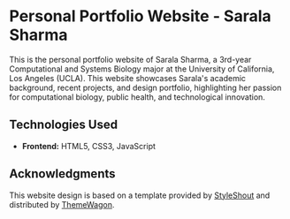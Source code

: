 # Personal Portfolio Website - Sarala Sharma

This is the personal portfolio website of Sarala Sharma, a 3rd-year Computational and Systems Biology major at the University of California, Los Angeles (UCLA). This website showcases Sarala's academic background, recent projects, and design portfolio, highlighting her passion for computational biology, public health, and technological innovation.

## Technologies Used

- **Frontend:** HTML5, CSS3, JavaScript

## Acknowledgments

This website design is based on a template provided by [StyleShout](https://www.styleshout.com/) and distributed by [ThemeWagon](https://themewagon.com).
